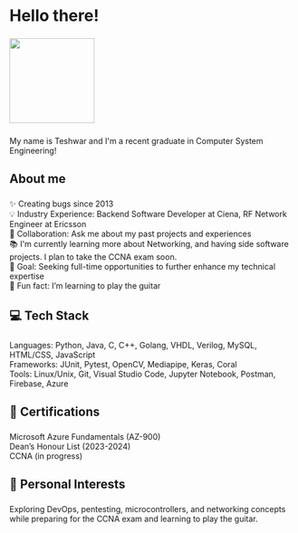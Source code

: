 <h1 align="left">Hello there!</h1>

###

<div align="left">
  <img height="150" src="https://i.giphy.com/media/v1.Y2lkPTc5MGI3NjExajd1Y2c4ZGdoZjAyOG8yNXhkMXlkdmhqZzhydnNyYjFzNmM3aHJkbiZlcD12MV9pbnRlcm5hbF9naWZfYnlfaWQmY3Q9Zw/8JTFsZmnTR1Rs1JFVP/giphy.gif"  />
</div>

###

<p align="left">My name is Teshwar and I'm a recent graduate in Computer System Engineering!</p>

###

<h2 align="left">About me</h2>

###

<p align="left">✨ Creating bugs since 2013<br>💡 Industry Experience: Backend Software Developer at Ciena, RF Network Engineer at Ericsson<br>🤝 Collaboration: Ask me about my past projects and experiences<br>📚 I'm currently learning more about Networking, and having side software projects. I plan to take the CCNA exam soon.<br>🎯 Goal: Seeking full-time opportunities to further enhance my technical expertise<br>🎲 Fun fact: I’m learning to play the guitar</p>

###

<h2 align="left">💻 Tech Stack</h2>

###

<p align="left">Languages: Python, Java, C, C++, Golang, VHDL, Verilog, MySQL, HTML/CSS, JavaScript<br>Frameworks: JUnit, Pytest, OpenCV, Mediapipe, Keras, Coral<br>Tools: Linux/Unix, Git, Visual Studio Code, Jupyter Notebook, Postman, Firebase, Azure</p>

###

<h2 align="left">🚀 Certifications</h2>

###

<p align="left">Microsoft Azure Fundamentals (AZ-900)<br>Dean’s Honour List (2023-2024)<br>CCNA (in progress)</p>

###

<h2 align="left">🎸 Personal Interests</h2>

###

<p align="left">Exploring DevOps, pentesting, microcontrollers, and networking concepts while preparing for the CCNA exam and learning to play the guitar.</p>


